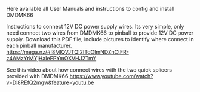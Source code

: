 
Here available all User Manuals and instructions to config and install DMDMK66

Instructions to connect 12V DC power supply wires. Its very simple, only need connect two wires from DMDMK66 to pinball to provide 12V DC power supply. Download this PDF file, include pictures to identify where connect in each pinball manufacturer.
https://mega.nz/#!8MlQVJTQ!2ITdOlmNDZnCtFR-z4AMzYrMYjHaIeFPYmOXVHJ2TmY

See this video about how connect wires with the two quick splicers provided with DMDMK66
https://www.youtube.com/watch?v=Dl8REfQ2mgw&feature=youtu.be
